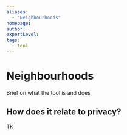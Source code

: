 ```yaml
---
aliases:
  - "Neighbourhoods"
homepage: 
author: 
expertLevel: 
tags:
  - tool
---
```

# Neighbourhoods

Brief on what the tool is and does 

## How does it relate to privacy?

TK 

